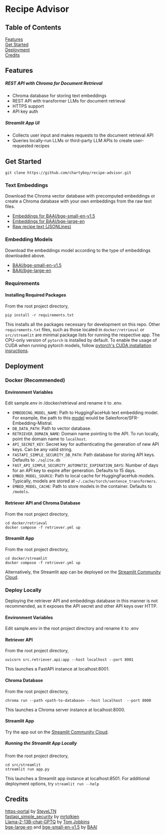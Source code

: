 # Recipe Advisor

## Table of Contents
[Features](#features)  
[Get Started](#get-started)  
[Deployment](#deployment)  
[Credits](#credits)

## Features
##### REST API with Chroma for Document Retrieval
+ Chroma database for storing text embeddings
+ REST API with transformer LLMs for document retrieval
+ HTTPS support
+ API key auth

##### Streamlit App UI
+ Collects user input and makes requests to the document retrieval API
+ Queries locally-run LLMs or third-party LLM APIs to create user-requested recipes


## Get Started
```git clone https://github.com/chartyboy/recipe-advisor.git```
### Text Embeddings
Download the Chroma vector database with precomputed embeddings or create a Chroma database with your
own embeddings from the raw text files.  
+ [Embeddings for BAAI/bge-small-en-v1.5](https://drive.google.com/drive/folders/12zdpaWa2vwjLVAEVsXTAix0xNpy0_dfL?usp=sharing)  
+ [Embeddings for BAAI/bge-large-en](https://drive.google.com/drive/folders/1Jkwr81F1z5nJ2FxIY72gv9wdQoBn9PpB?usp=sharing)  
+ [Raw recipe text (JSONLines)](https://drive.google.com/drive/folders/1tew7C_h2T0znZ5jUvN7jcQ9QWf0hxQ1l?usp=sharing)

### Embedding Models
Download the embeddings model according to the type of embeddings downloaded above.  
+ [BAAI/bge-small-en-v1.5](https://huggingface.co/BAAI/bge-small-en-v1.5)
+ [BAAI/bge-large-en](https://huggingface.co/BAAI/bge-large-en)

### Requirements
#### Installing Required Packages
From the root project directory,
```
pip install -r requirements.txt
``` 
This installs all the packages
necessary for development on this repo. Other ```requirements.txt``` files, such as those located in
```docker/retrieval``` or ```src/streamlit``` are minimal package lists for running the respective app.
The CPU-only version of ```pytorch``` is installed by default. To enable the usage of CUDA when running pytorch models,
follow  [pytorch's CUDA installation insructions](https://pytorch.org/).

## Deployment 
### Docker (Recommended)

#### Environment Variables
Edit sample.env in /docker/retrieval and rename it to .env.  
+ ```EMBEDDING_MODEL_NAME```: Path to HuggingFaceHub text embedding model. For example, 
the path to this [model](https://huggingface.co/Salesforce/SFR-Embedding-Mistral) would be Salesforce/SFR-Embedding-Mistral.
+ ```DB_DATA_PATH```: Path to vector database.
+ ```RETRIEVER_DOMAIN_NAME```: Domain name pointing to the API.
To run locally, point the domain name to ```localhost```.
+ ```API_SECRET_KEY```: Secret key for authenticating the generation of new API keys. Can be any valid string.
+ ```FASTAPI_SIMPLE_SECURITY_DB_PATH```: Path database for storing API keys. Defaults to ```./sqlite.db```
+ ```FAST_API_SIMPLE_SECURITY_AUTOMATIC_EXPIRATION_DAYS```: Number of days for an API key to expire after
generation. Defaults to 15 days.
+ ```EMBED_MODEL_SOURCE```: Path to local cache for HuggingFaceHub models. Typically, models are stored at
```~/.cache/torch/sentence_transformers```.
+ ```EMBED_MODEL_CACHE```: Path to store models in the container. Defaults to ```/models```.

#### Retriever API and Chroma Database
From the root project directory,  
```
cd docker/retrieval 
docker compose -f retriever.yml up
```
#### Streamlit App
From the root project directory,
```
cd docker/streamlit
docker compose -f retriever.yml up
```

Alternatively, the Streamlit app can be deployed on the [Streamlit Community Cloud](https://streamlit.io/cloud).

### Deploy Locally
Deploying the retriever API and embeddings database in this manner is not recommended, as it exposes the API secret
and other API keys over HTTP.

#### Environment Variables
Edit sample.env in the root project directory and rename it to .env

#### Retriever API
From the root project directory,
```
uvicorn src.retriever.api:app --host localhost --port 8001
```
This launches a FastAPI instance at localhost:8001.

#### Chroma Database
From the root project directory,
```
chroma run --path <path-to-database> --host localhost  --port 8000
```

This launches a Chroma server instance at localhost:8000.

#### Streamlit App
Try the app out on the [Streamlit Community Cloud](https://recipe-advisor-hkdqtdh9jhyqmcmqjdckvr.streamlit.app/).

##### Running the Streamlit App Locally
From the root project directory,
```
cd src/streamlit
streamlit run app.py
```

This launches a Streamlit app instance at localhost:8501. For additional deployment options,
try ```streamlit run --help```

## Credits
[https-portal](https://github.com/SteveLTN/https-portal) by [SteveLTN](https://github.com/SteveLTN)  
[fastapi_simple_security](https://github.com/mrtolkien/fastapi_simple_security) by [mrtolkien](https://github.com/mrtolkien)  
[Llama-2-13B-chat-GPTQ](https://huggingface.co/TheBloke/Llama-2-13B-chat-GPTQ) by [Tom Jobbins](https://huggingface.co/TheBloke)  
[bge-large-en](https://huggingface.co/BAAI/bge-large-en) and [bge-small-en-v1.5](https://huggingface.co/BAAI/bge-small-en-v1.5) by [BAAI](https://www.baai.ac.cn/english.html)
